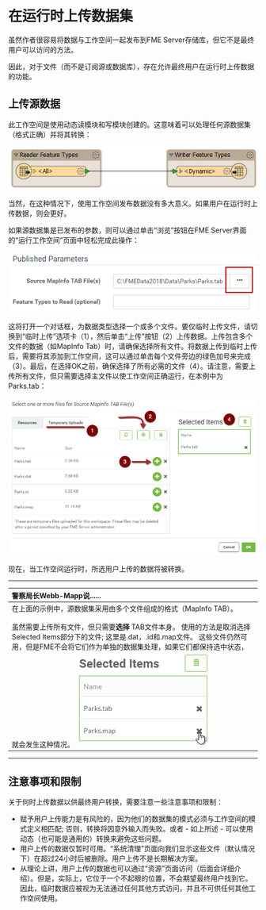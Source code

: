 # 在运行时上传数据集

虽然作者很容易将数据与工作空间一起发布到FME Server存储库，但它不是最终用户可以访问的方法。

因此，对于文件（而不是订阅源或数据库），存在允许最终用户在运行时上传数据的功能。

## 上传源数据

此工作空间是使用动态读模块和写模块创建的。这意味着可以处理任何源数据集（格式正确）并将其转换：

[![](../.gitbook/assets/img2.013.tempuploaddynamicworkspace.png)](https://github.com/xuhengxx/FMETraining-1/tree/f1cdae5373cf9425ee2d148732792713c9043d44/ServerAuthoring2DataHandling/Images/Img2.013.TempUploadDynamicWorkspace.png)

当然，在这种情况下，使用工作空间发布数据没有多大意义。如果用户在运行时上传数据，则会更好。

如果源数据集是已发布的参数，则可以通过单击“浏览”按钮在FME Server界面的“运行工作空间”页面中轻松完成此操作：

[![](../.gitbook/assets/img2.014.tempuploadbrowsebutton.png)](https://github.com/xuhengxx/FMETraining-1/tree/f1cdae5373cf9425ee2d148732792713c9043d44/ServerAuthoring2DataHandling/Images/Img2.014.TempUploadBrowseButton.png)

这将打开一个对话框，为数据类型选择一个或多个文件。要仅临时上传文件，请切换到“临时上传”选项卡（1），然后单击“上传”按钮（2）上传数据。上传包含多个文件的数据（如MapInfo Tab）时，请确保选择所有文件。将数据上传到临时上传后，需要将其添加到工作空间，这可以通过单击每个文件旁边的绿色加号来完成（3）。最后，在选择OK之前，确保选择了所有必需的文件（4）。请注意，需要上传所有文件，但只需要选择主文件以使工作空间正确运行，在本例中为Parks.tab：

[![](../.gitbook/assets/img2.015.tempuploadfileselect.png)](https://github.com/xuhengxx/FMETraining-1/tree/f1cdae5373cf9425ee2d148732792713c9043d44/ServerAuthoring2DataHandling/Images/Img2.015.TempUploadFileSelect.png)

现在，当工作空间运行时，所选用户上传的数据将被转换。

---

|  警察局长Webb-Mapp说...... |
| :--- |
|  在上面的示例中，源数据集采用由多个文件组成的格式（MapInfo TAB）。 <br><br>虽然需要上传所有文件，但只需要**选择** TAB文件本身。 使用的方法是取消选择Selected Items部分下的文件; 这里是.dat，.id和.map文件。 这些文件仍然可用，但是FME不会将它们作为单独的数据集处理，如果它们都保持选中状态，就会发生这种情况。  [![](../.gitbook/assets/img2.016.deselectsourcefiles.png)](https://github.com/xuhengxx/FMETraining-1/tree/f1cdae5373cf9425ee2d148732792713c9043d44/ServerAuthoring2DataHandling/Images/Img2.016.DeselectSourceFiles.png)    |

---

## 注意事项和限制

关于何时上传数据以供最终用户转换，需要注意一些注意事项和限制：

* 赋予用户上传能力是有风险的，因为他们的数据集的模式必须与工作空间的模式定义相匹配; 否则，转换将因意外输入而失败。或者 - 如上所述 - 可以使用动态（也可能是通用的）转换来避免这些问题。
* 用户上传的数据仅暂时可用。“系统清理”页面向我们显示这些文件（默认情况下）在超过24小时后被删除。用户上传不是长期解决方案。
* 从理论上讲，用户上传的数据也可以通过“资源”页面访问（后面会详细介绍）。但是，实际上，它位于一个不起眼的位置，不会期望最终用户找到它。因此，临时数据应被视为无法通过任何其他方式访问，并且不可供任何其他工作空间使用。

